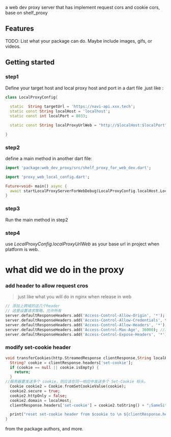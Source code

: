 a web dev proxy server that has implement request cors and cookie cors, base on shelf_proxy

## Features

TODO: List what your package can do. Maybe include images, gifs, or videos.

## Getting started

### step1

Define your target host and local proxy host and port in a dart file ,just like :

```dart
class LocalProxyConfig{
  
  static  String targetUrl = 'https://navi-api.xxx.tech';
  static const String localHost = 'localhost';
  static const int localPort = 8033;

  static const String localProxyUrlWeb = "http://$localHost:$localPort";

}
```

### step2

define a main method in another dart file:

```dart
import 'package:web_dev_proxy/src/shelf_proxy_for_web_dev.dart';

import 'proxy_web_local_config.dart';

Future<void> main() async {
  await startLocalProxyServerForWebDebug(LocalProxyConfig.localHost,LocalProxyConfig.localPort,LocalProxyConfig.targetUrl);
}
```

### step3 

Run the main method in step2

### step4 

use *LocalProxyConfig.localProxyUrlWeb* as your base url in project when platform is web.



#  what did we do in the proxy

### add header to allow  request cros

> just like what you will do in nginx when release in web

```dart
// 添加上跨域的这几个header
// 这里设置请求策略，允许所有
server.defaultResponseHeaders.add('Access-Control-Allow-Origin', '*');
server.defaultResponseHeaders.add('Access-Control-Allow-Credentials', true);
server.defaultResponseHeaders.add('Access-Control-Allow-Headers', '*');
server.defaultResponseHeaders.add('Access-Control-Max-Age', 36000); //加这个是为了不会每次都检测跨域，然后总会有两次请求
server.defaultResponseHeaders.add('Access-Control-Expose-Headers', '*'); //加这个是为了能获取header里面的其他项
```

### modify set-cookie header 

```dart
void transferCookies(http.StreamedResponse clientResponse,String localHost) {
  String? cookie = clientResponse.headers['set-cookie'];
  if (cookie == null || cookie.isEmpty) {
    return;
  }
//服务器要发送多个 cookie，则应该在同一响应中发送多个 Set-Cookie 标头。
  Cookie cookie2 = Cookie.fromSetCookieValue(cookie);
  cookie2.secure = true;
  cookie2.httpOnly = false;
  cookie2.domain = localHost;
  clientResponse.headers['set-cookie'] = cookie2.toString() + ";SameSite=None;";

  print("reset set-cookie header from $cookie to \n ${clientResponse.headers['set-cookie']}\n");
}
```


from the package authors, and more.
